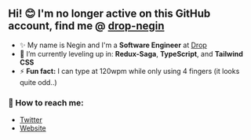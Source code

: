 ## Hi! 😊 I'm no longer active on this GitHub account, find me @ [drop-negin](https://github.com/drop-negin)

- ✨ My name is Negin and I'm a **Software Engineer** at [Drop](https://www.earnwithdrop.com/)
- 🌱 I’m currently leveling up in: **Redux-Saga**, **TypeScript**, and **Tailwind CSS**
- ⚡ **Fun fact:** I can type at 120wpm while only using 4 fingers (it looks quite odd..)

### 💌 How to reach me:
* [Twitter](https://twitter.com/negicodes)
* [Website](https://negi.dev/)

<!--
**nuggetsnegin/nuggetsnegin** is a ✨ _special_ ✨ repository because its `README.md` (this file) appears on your GitHub profile.

Here are some ideas to get you started:

- 🔭 I’m currently working on ...
- 🌱 I’m currently learning ...
- 👯 I’m looking to collaborate on ...
- 🤔 I’m looking for help with ...
- 💬 Ask me about ...
- 📫 How to reach me: ...
- 😄 Pronouns: ...
- ⚡ Fun fact: ...
-->
